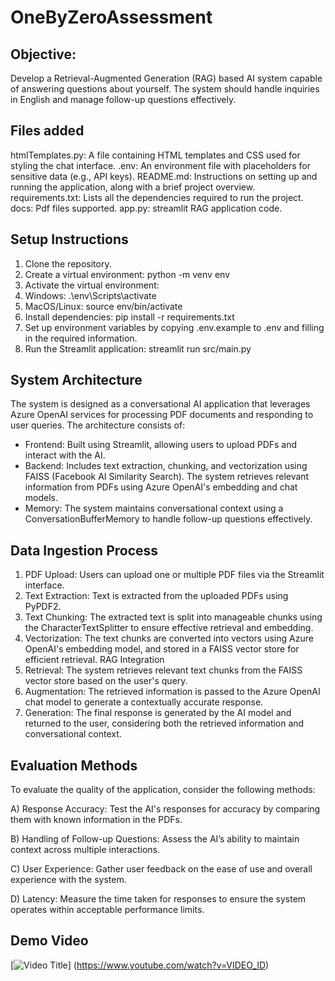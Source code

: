 # OneByZeroAssessment

## Objective:
Develop a Retrieval-Augmented Generation (RAG) based AI system capable of
answering questions about yourself. The system should handle inquiries in English
and manage follow-up questions effectively.

## Files added
htmlTemplates.py: A file containing HTML templates and CSS used for styling the chat interface.
.env: An environment file with placeholders for sensitive data (e.g., API keys).
README.md: Instructions on setting up and running the application, along with a brief project overview.
requirements.txt: Lists all the dependencies required to run the project.
docs: Pdf files supported.
app.py: streamlit RAG application code.

## Setup Instructions

1. Clone the repository.
2. Create a virtual environment: python -m venv env
3. Activate the virtual environment:
4. Windows: .\env\Scripts\activate
5. MacOS/Linux: source env/bin/activate
6. Install dependencies: pip install -r requirements.txt
7. Set up environment variables by copying .env.example to .env and filling in the required information.
8. Run the Streamlit application: streamlit run src/main.py

## System Architecture
The system is designed as a conversational AI application that leverages Azure OpenAI services for processing PDF documents and responding to user queries. The architecture consists of:

* Frontend: Built using Streamlit, allowing users to upload PDFs and interact with the AI.
* Backend: Includes text extraction, chunking, and vectorization using FAISS (Facebook AI Similarity Search). The system retrieves relevant information from PDFs using Azure OpenAI's embedding and chat models.
* Memory: The system maintains conversational context using a ConversationBufferMemory to handle follow-up questions effectively.

## Data Ingestion Process
1. PDF Upload: Users can upload one or multiple PDF files via the Streamlit interface.
2. Text Extraction: Text is extracted from the uploaded PDFs using PyPDF2.
3. Text Chunking: The extracted text is split into manageable chunks using the CharacterTextSplitter to ensure effective retrieval and embedding.
4. Vectorization: The text chunks are converted into vectors using Azure OpenAI's embedding model, and stored in a FAISS vector store for efficient retrieval.
RAG Integration
5. Retrieval: The system retrieves relevant text chunks from the FAISS vector store based on the user's query.
6. Augmentation: The retrieved information is passed to the Azure OpenAI chat model to generate a contextually accurate response.
7. Generation: The final response is generated by the AI model and returned to the user, considering both the retrieved information and conversational context.


## Evaluation Methods
To evaluate the quality of the application, consider the following methods:

A) Response Accuracy: Test the AI's responses for accuracy by comparing them with known information in the PDFs.

B) Handling of Follow-up Questions: Assess the AI’s ability to maintain context across multiple interactions.

C) User Experience: Gather user feedback on the ease of use and overall experience with the system.

D) Latency: Measure the time taken for responses to ensure the system operates within acceptable performance limits.


## Demo Video

[![Video Title](https://img.youtube.com/vi/VIDEO_ID/0.jpg)]
(https://www.youtube.com/watch?v=VIDEO_ID)

